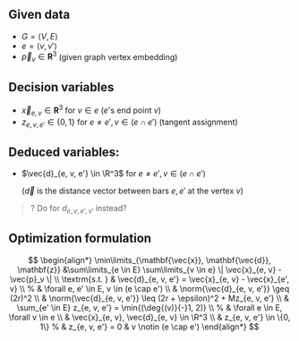 

## Given data
- $G = \langle V, E \rangle$
- $e = \langle v, v' \rangle$
- $\vec{p}_v \in \mathbf{R}^3$ (given graph vertex embedding)

## Decision variables
- $\vec{x}_{e, v} \in \mathbf{R}^3$ for $v \in e$ ($e$'s end point $v$)
- $z_{e, v, e'} \in \{0, 1\}$ for $e \neq e', v \in (e \cap e')$ (tangent assignment)

## Deduced variables:
- $\vec{d}_{e, v, e'} \in \R^3$ for $e \neq e', v \in (e \cap e')$ 

    ($\vec{d}$ is the distance vector between bars $e, e'$ at the vertex $v$)

> ? Do for $d_{e, v, e', v'}$ instead? 

## Optimization formulation

$$
\begin{align*}
    \min\limits_{\mathbf{\vec{x}}, \mathbf{\vec{d}}, \mathbf{z}} &\sum\limits_{e \in E} \sum\limits_{v \in e} \| \vec{x}_{e, v} - \vec{p}_v \| \\
    \textrm{s.t. } & \vec{d}_{e, v, e'} = \vec{x}_{e, v} - \vec{x}_{e', v} \\ % & \forall e, e' \in E, v \in (e \cap e') \\
    & \norm{\vec{d}_{e, v, e'}} \geq (2r)^2 \\
    & \norm{\vec{d}_{e, v, e'}} \leq (2r + \epsilon)^2 + Mz_{e, v, e'} \\
    & \sum_{e' \in E} z_{e, v, e'} = \min{(\deg{(v)}{-}1, 2)} \\ % & \forall e \in E, \forall v \in e \\
    & \vec{x}_{e, v}, \vec{d}_{e, v} \in \R^3 \\
    & z_{e, v, e'} \in \{0, 1\}
    % & z_{e, v, e'} = 0 & v \notin (e \cap e')
\end{align*}
$$
